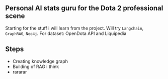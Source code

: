 ## Personal AI stats guru for the Dota 2 professional scene

Starting for the stuff i will learn from the project. Will try `Langchain`, `GraphRAG`, `Neo4j`. For dataset: OpenDota API and Liquipedia 

## Steps
* Creating knowledge graph
* Building of RAG i think
* rararar
